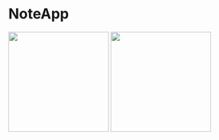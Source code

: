 # NoteApp
<img src = "https://user-images.githubusercontent.com/40774732/71632888-0570a500-2c22-11ea-9a00-de6eeacef85f.png" width ="200"/> <img src = "https://user-images.githubusercontent.com/40774732/71632889-0570a500-2c22-11ea-873a-633aba384adc.png" width ="200" />
